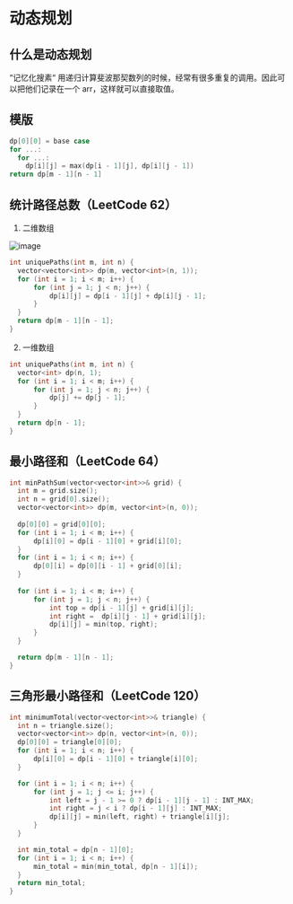 # 动态规划
## 什么是动态规划
“记忆化搜素“ 用递归计算斐波那契数列的时候，经常有很多重复的调用。因此可以把他们记录在一个
arr，这样就可以直接取值。

## 模版
```C++
dp[0][0] = base case
for ...:
  for ...:
    dp[i][j] = max(dp[i - 1][j], dp[i][j - 1])
return dp[m - 1][n - 1]
```

## 统计路径总数（LeetCode 62）
1. 二维数组

![image](https://github.com/chiewhui1113/AlgorithmNotes/assets/75370269/f6b592d4-3946-475b-9cff-1260d62b9383)

```C++
int uniquePaths(int m, int n) {
  vector<vector<int>> dp(m, vector<int>(n, 1));
  for (int i = 1; i < m; i++) {
      for (int j = 1; j < n; j++) {
          dp[i][j] = dp[i - 1][j] + dp[i][j - 1];
      }
  }
  return dp[m - 1][n - 1];
}
```
2. 一维数组
```C++
int uniquePaths(int m, int n) {
  vector<int> dp(n, 1);
  for (int i = 1; i < m; i++) {
      for (int j = 1; j < n; j++) {
          dp[j] += dp[j - 1];
      }
  }
  return dp[n - 1];
}
```

## 最小路径和（LeetCode 64）
```C++
int minPathSum(vector<vector<int>>& grid) {
  int m = grid.size();
  int n = grid[0].size();
  vector<vector<int>> dp(m, vector<int>(n, 0));
  
  dp[0][0] = grid[0][0];
  for (int i = 1; i < m; i++) {
      dp[i][0] = dp[i - 1][0] + grid[i][0];
  }
  for (int i = 1; i < n; i++) {
      dp[0][i] = dp[0][i - 1] + grid[0][i];
  }
  
  for (int i = 1; i < m; i++) {
      for (int j = 1; j < n; j++) {
          int top = dp[i - 1][j] + grid[i][j];
          int right =  dp[i][j - 1] + grid[i][j];
          dp[i][j] = min(top, right);
      }
  }

  return dp[m - 1][n - 1];
}
```

## 三角形最小路径和（LeetCode 120）
```C++
int minimumTotal(vector<vector<int>>& triangle) {
  int n = triangle.size();
  vector<vector<int>> dp(n, vector<int>(n, 0));
  dp[0][0] = triangle[0][0];
  for (int i = 1; i < n; i++) {
      dp[i][0] = dp[i - 1][0] + triangle[i][0];
  }

  for (int i = 1; i < n; i++) {
      for (int j = 1; j <= i; j++) {
          int left = j - 1 >= 0 ? dp[i - 1][j - 1] : INT_MAX;
          int right = j < i ? dp[i - 1][j] : INT_MAX;
          dp[i][j] = min(left, right) + triangle[i][j];
      }
  }

  int min_total = dp[n - 1][0];
  for (int i = 1; i < n; i++) {
      min_total = min(min_total, dp[n - 1][i]);
  }
  return min_total;
}
```

